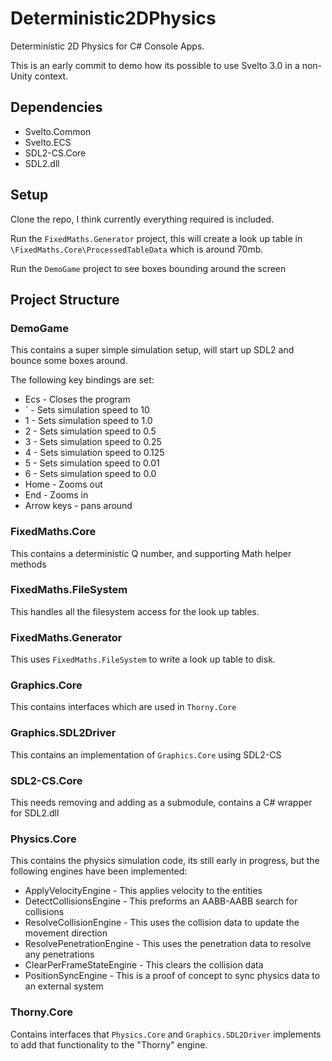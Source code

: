 # Deterministic2DPhysics
Deterministic 2D Physics for C# Console Apps.

This is an early commit to demo how its possible to use Svelto 3.0 in a non-Unity context.

## Dependencies
* Svelto.Common
* Svelto.ECS
* SDL2-CS.Core
* SDL2.dll

## Setup
Clone the repo, I think currently everything required is included.

Run the `FixedMaths.Generator` project, this will create a look up table in `\FixedMaths.Core\ProcessedTableData` which is around 70mb.

Run the `DemoGame` project to see boxes bounding around the screen

## Project Structure
### DemoGame
This contains a super simple simulation setup, will start up SDL2 and bounce some boxes around.

The following key bindings are set:
* Ecs - Closes the program
* ` - Sets simulation speed to 10
* 1 - Sets simulation speed to 1.0
* 2 - Sets simulation speed to 0.5
* 3 - Sets simulation speed to 0.25
* 4 - Sets simulation speed to 0.125
* 5 - Sets simulation speed to 0.01
* 6 - Sets simulation speed to 0.0
* Home - Zooms out
* End - Zooms in
* Arrow keys - pans around

### FixedMaths.Core
This contains a deterministic Q number, and supporting Math helper methods

### FixedMaths.FileSystem
This handles all the filesystem access for the look up tables.

### FixedMaths.Generator
This uses `FixedMaths.FileSystem` to write a look up table to disk.

### Graphics.Core
This contains interfaces which are used in `Thorny.Core`

### Graphics.SDL2Driver
This contains an implementation of `Graphics.Core` using SDL2-CS

### SDL2-CS.Core
This needs removing and adding as a submodule, contains a C# wrapper for SDL2.dll

### Physics.Core
This contains the physics simulation code, its still early in progress, but the following engines have been implemented:
* ApplyVelocityEngine - This applies velocity to the entities
* DetectCollisionsEngine - This preforms an AABB-AABB search for collisions
* ResolveCollisionEngine - This uses the collision data to update the movement direction
* ResolvePenetrationEngine - This uses the penetration data to resolve any penetrations
* ClearPerFrameStateEngine - This clears the collision data
* PositionSyncEngine - This is a proof of concept to sync physics data to an external system

### Thorny.Core
Contains interfaces that `Physics.Core` and `Graphics.SDL2Driver` implements to add that functionality to the "Thorny" engine.
